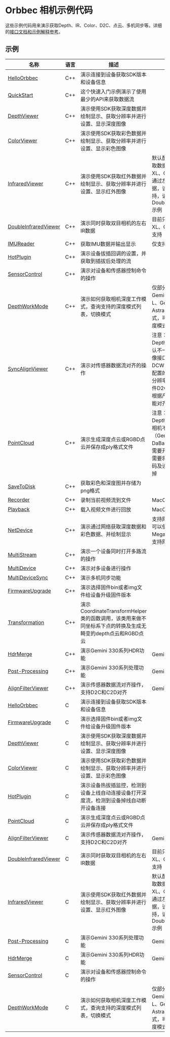 # Orbbec 相机示例代码

这些示例代码用来演示获取Depth、IR、Color、D2C、点云、多机同步等。详细的[接口文档和示例解释参考](../doc)。

## 示例

| **名称**                                                     | **语言** | **描述**                                                                 | **注意事项**                                                                                                            |
|------------------------------------------------------------|--------|------------------------------------------------------------------------|---------------------------------------------------------------------------------------------------------------------|
| [HelloOrbbec](./cpp/Sample-HelloOrbbec/)                   | C++    | 演示连接到设备获取SDK版本和设备信息                                                    |
| [QuickStart](./cpp/Sample-QuickStart/)                     | C++    | 这个快速入门示例演示了使用最少的API来获取数据流                                              |
| [DepthViewer](./cpp/Sample-DepthViewer/)                   | C++    | 演示使用SDK获取深度数据并绘制显示、获取分辨率并进行设置、显示深度图像                                   |
| [ColorViewer](./cpp/Sample-ColorViewer/)                   | C++    | 演示使用SDK获取彩色数据并绘制显示、获取分辨率并进行设置、显示彩色图像                                   |
| [InfraredViewer](./cpp/Sample-InfraredViewer/)             | C++    | 演示使用SDK获取红外数据并绘制显示、获取分辨率并进行设置、显示红外图像                                   | 默认配置IR Sensor获取数据，Gemini 2 XL、Gemini 330系列通过左IR或右IR获取数据，该Sample不支持，请参考DoubleInfraredViewer示例                        |
| [DoubleInfraredViewer](./cpp/Sample-DoubleInfraredViewer/) | C++    | 演示同时获取双目相机的左右IR数据                                                      | 目前只有Gemini 2 XL、Gemini 330系列支持                                                                                      |
| [IMUReader](./cpp/Sample-ImuReader/)                       | C++    | 获取IMU数据并输出显示                                                           | 仅支持IMU的相机支持                                                                                                         |
| [HotPlugin](./cpp/Sample-HotPlugin/)                       | C++    | 演示设备拔插回调的设置，并获取到插拔后处理的流                                                |
| [SensorControl](./cpp/Sample-SensorControl/)               | C++    | 演示对设备和传感器控制命令的操作                                                       |
| [DepthWorkMode](./cpp/Sample-DepthWorkMode/)               | C++    | 演示如何获取相机深度工作模式，查询支持的深度模式列表，切换模式                                        | 仅部分相机支持，Gemini 2、Gemini 2 L、Gemini 2 XL、Astra 2支持深度模式，可以切换不同的深度模式                                                   |
| [SyncAlignViewer](./cpp/Sample-SyncAlignViewer/)           | C++    | 演示对传感器数据流对齐的操作                                                         | 注意：1.有些相机Depth和Color镜像默认不一致，需要调用镜像接口设置；2. DaBai DCW、Gemini E默认配置的Depth和Color分辨率不能同时支持硬件D2C和软件D2C，请根据产品规格书，设置能对齐的分辨率 |
| [PointCloud](./cpp/Sample-PointCloud/)                     | C++    | 演示生成深度点云或RGBD点云并保存成ply格式文件                                             | 注意：该示例同时开Depth和Color流，如相机不支持Color流（Gemini E Lite或DaBai DW）或用户不需要开Color流，那么需要将开Color流的代码及设置D2C的代码去掉                  |
| [SaveToDisk](./cpp/Sample-SaveToDisk/)                     | C++    | 获取彩色和深度图并存储为png格式                                                      |
| [Recorder](./cpp/Sample-Recorder/)                         | C++    | 录制当前视频流到文件                                                             | MacOS不支持                                                                                                            |
| [Playback](./cpp/Sample-Playback/)                         | C++    | 载入视频文件进行回放                                                             | MacOS不支持                                                                                                            |
| [NetDevice](./cpp/Sample-NetDevice/)                       | C++    | 演示通过网络获取深度数据和彩色数据、并绘制显示                                                | 支持网络功能的相机才可以使用，目前Femto Mega、Gemini 2 XL支持网络                                                                         |
| [MultiStream](./cpp/Sample-MultiStream/)                   | C++    | 演示一个设备同时打开多路流的操作                                                       |
| [MultiDevice](./cpp/Sample-MultiDevice/)                   | C++    | 演示对多设备进行操作                                                             |
| [MultiDeviceSync](./cpp/Sample-MultiDeviceSync/)           | C++    | 演示多机同步功能                                                               |
| [FirmwareUpgrade](./cpp/Sample-FirmwareUpgrade/)           | C++    | 演示选择固件bin或者img文件给设备升级固件版本                                              |
| [Transformation](./cpp/Sample-Transformation/)             | C++    | 演示CoordinateTransformHelper类的函数调用，该类用来做不同坐标系下点的转换及生成无畸变的depth点云和RGBD点云 |
| [HdrMerge](./cpp/Sample-HdrMerge/)                         | C++    | 演示Gemini 330系列HDR功能                                                    | Gemini 330系列支持                                                                                                      |
| [Post-Processing](./cpp/Sample-PostProcessing/)            | C++    | 演示Gemini 330系列处理功能                                                     | Gemini 330系列支持                                                                                                      |
| [AlignFilterViewer](./cpp/Sample-AlignFilterViewer/)       | C++    | 演示传感器数据流对齐操作，支持D2C和C2D对齐                                               | Gemini 330系列支持                                                                                                      |
| [HelloOrbbec](./c/Sample-HelloOrbbec/)                     | C      | 演示连接到设备获取SDK版本和设备信息                                                    |
| [FirmwareUpgrade](./c/Sample-FirmwareUpgrade/)             | C      | 演示选择固件bin或者img文件给设备升级固件版本                                              |
| [DepthViewer](./c/Sample-DepthViewer/)                     | C      | 演示使用SDK获取深度数据并绘制显示、获取分辨率并进行设置、显示深度图像                                   |
| [ColorViewer](./c/Sample-ColorViewer/)                     | C      | 演示使用SDK获取彩色数据并绘制显示、获取分辨率并进行设置、显示彩色图像                                   |
| [HotPlugin](./c/Sample-HotPlugin/)                         | C      | 演示设备热拔插监控，检测到设备上线自动连接设备打开深度流，检测到设备掉线自动断开设备连接                           |
| [PointCloud](./c/Sample-PointCloud/)                       | C      | 演示生成深度点云或RGBD点云并保存成ply格式文件                                             |
| [AlignFilterViewer](./c/Sample-AlignFilterViewer/)         | C      | 演示传感器数据流对齐操作，支持D2C和C2D对齐                                               | Gemini 330系列支持                                                                                                      |
| [DoubleInfraredViewer](./c/Sample-DoubleInfraredViewer/)   | C      | 演示同时获取双目相机的左右IR数据                                                      | 目前只有Gemini 2 XL、Gemini 330系列支持                                                                                      |
| [InfraredViewer](./c/Sample-InfraredViewer/)               | C      | 演示使用SDK获取红外数据并绘制显示、获取分辨率并进行设置、显示红外图像                                   | 默认配置IR Sensor获取数据，Gemini 2 XL、Gemini 330系列通过左IR或右IR获取数据，该Sample不支持，请参考DoubleInfraredViewer示例                        |
| [Post-Processing](./c/Sample-PostProcessing/)              | C      | 演示Gemini 330系列处理功能                                                     | Gemini 330系列支持                                                                                                      |
| [HdrMerge](./c/Sample-HdrMerge/)                           | C      | 演示Gemini 330系列HDR功能                                                    | Gemini 330系列支持                                                                                                      |
| [SensorControl](./c/Sample-SensorControl/)                 | C      | 演示对设备和传感器控制命令的操作                                                       |
| [DepthWorkMode](./c/Sample-DepthWorkMode/)                 | C      | 演示如何获取相机深度工作模式，查询支持的深度模式列表，切换模式                                        | 仅部分相机支持，Gemini 2、Gemini 2 L、Gemini 2 XL、Astra 2支持深度模式，可以切换不同的深度模式                                                   |

